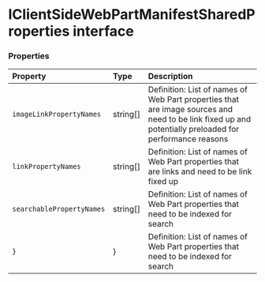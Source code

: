 # IClientSideWebPartManifestSharedProperties interface










### Properties

| Property	   | Type	| Description|
|:-------------|:-------|:-----------|
|`imageLinkPropertyNames`      | string[] | Definition: List of names of Web Part properties that are image sources and need to be link fixed up  and potentially preloaded for performance reasons |
|`linkPropertyNames`      | string[] | Definition: List of names of Web Part properties that are links and need to be link fixed up |
|`searchablePropertyNames`      | string[] | Definition: List of names of Web Part properties that need to be indexed for search |
|`}`      | } | Definition: List of names of Web Part properties that need to be indexed for search |




